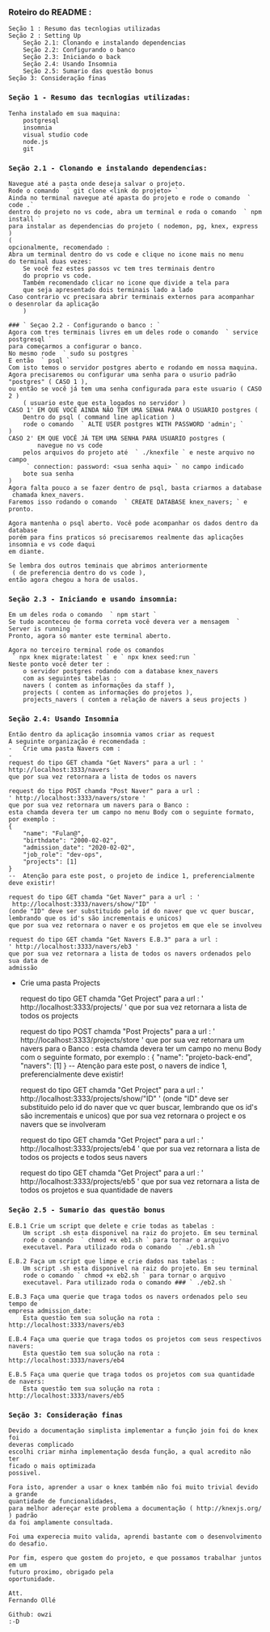 ### Roteiro do README :
	Seção 1 : Resumo das tecnlogias utilizadas
	Seção 2 : Setting Up
		Seção 2.1: Clonando e instalando dependencias 
		Seção 2.2: Configurando o banco 
		Seção 2.3: Iniciando o back
		Seção 2.4: Usando Insomnia
		Seção 2.5: Sumario das questão bonus
	Seção 3: Consideração finas 

### ` Seção 1 - Resumo das tecnlogias utilizadas: ` 
	Tenha instalado em sua maquina:
		postgresql 
		insomnia
		visual studio code 
		node.js 
		git 

### ` Seção 2.1 - Clonando e instalando dependencias: `
	Navegue até a pasta onde deseja salvar o projeto.
	Rode o comando  ` git clone <link do projeto> ` 
	Ainda no terminal navegue até apasta do projeto e rode o comando  ` code .`
	dentro do projeto no vs code, abra um terminal e roda o comando  ` npm install `
	para instalar as dependencias do projeto ( nodemon, pg, knex, express )
	(
	opcionalmente, recomendado :
	Abra um terminal dentro do vs code e clique no icone mais no menu
	do terminal duas vezes:
		Se você fez estes passos vc tem tres terminais dentro 
		do proprio vs code.
		Também recomendado clicar no icone que divide a tela para 
		que seja apresentado dois terminais lado a lado 
	Caso contrario vc precisara abrir terminais externos para acompanhar 
	o desenrolar da aplicação
		)

	### ` Seçao 2.2 - Configurando o banco : `
	Agora com tres terminais livres em um deles rode o comando  ` service postgresql ` 
	para começarmos a configurar o banco.
	No mesmo rode  ` sudo su postgres ` 
	E então  ` psql ` 
	Com isto temos o servidor postgres aberto e rodando em nossa maquina.
	Agora precisaremos ou configurar uma senha para o usurio padrão 
	"postgres" ( CASO 1 ),
	ou então se você já tem uma senha configurada para este usuario ( CASO 2 )
		( usuario este que esta logados no servidor ) 
	CASO 1' EM QUE VOCÊ AINDA NÃO TEM UMA SENHA PARA O USUARIO postgres (
		Dentro do psql ( command line aplication )
		rode o comando  ` ALTE USER postgres WITH PASSWORD 'admin'; ` 
	)
	CASO 2' EM QUE VOCÊ JÁ TEM UMA SENHA PARA USUARIO postgres (
			navegue no vs code 
		pelos arquivos do projeto até  ` ./knexfile ` e neste arquivo no campo 
		 ` connection: password: <sua senha aqui> ` no campo indicado
		bote sua senha
	)
	Agora falta pouco a se fazer dentro de psql, basta criarmos a database
	 chamada knex_navers.
	Faremos isso rodando o comando  ` CREATE DATABASE knex_navers; ` e pronto. 

	Agora mantenha o psql aberto. Você pode acompanhar os dados dentro da database
	porém para fins praticos só precisaremos realmente das aplicações 
	insomnia e vs code daqui
	em diante.

	Se lembra dos outros teminais que abrimos anteriormente
	 ( de preferencia dentro do vs code ),
	então agora chegou a hora de usalos.

### ` Seção 2.3 - Iniciando e usando insomnia: `
	Em um deles roda o comando  ` npm start ` 
	Se tudo aconteceu de forma correta você devera ver a mensagem  ` Server is running `
	Pronto, agora só manter este terminal aberto.

	Agora no terceiro terminal rode os comandos
	 ` npx knex migrate:latest ` e ` npx knex seed:run `
	Neste ponto você deter ter :
		o servidor postgres rodando com a database knex_navers 
		com as seguintes tabelas :
		navers ( contem as informações da staff ),
		projects ( contem as informações do projetos ),
		projects_navers ( contem a relação de navers a seus projects )

### ` Seção 2.4: Usando Insomnia `
	Então dentro da aplicação insomnia vamos criar as request
	A seguinte organização é recomendada :
	-	Crie uma pasta Navers com :
	-
	request do tipo GET chamda "Get Navers" para a url : ' http://localhost:3333/navers '
	que por sua vez retornara a lista de todos os navers 

	request do tipo POST chamda "Post Naver" para a url :  
	' http://localhost:3333/navers/store '
	que por sua vez retornara um navers para o Banco :
	esta chamda devera ter um campo no menu Body com o seguinte formato, por exemplo :
	{
		"name": "Fulan@",
		"birthdate": "2000-02-02",
		"admission_date": "2020-02-02",
		"job_role": "dev-ops",
		"projects": [1]
	}	
	--	Atenção para este post, o projeto de indice 1, preferencialmente deve existir!

	request do tipo GET chamda "Get Naver" para a url : '
	 http://localhost:3333/navers/show/"ID" ' 
	(onde "ID" deve ser substituido pelo id do naver que vc quer buscar,
	lembrando que os id's são incrementais e unicos)
	que por sua vez retornara o naver e os projetos em que ele se involveu 

	request do tipo GET chamda "Get Navers E.B.3" para a url : 
	' http://localhost:3333/navers/eb3 '
	que por sua vez retornara a lista de todos os navers ordenados pelo sua data de 
	admissão 


-	Crie uma pasta Projects 
	
	request do tipo GET chamda "Get Project" para a url : 
	' http://localhost:3333/projects/ '
	que por sua vez retornara a lista de todos os projects 

	request do tipo POST chamda "Post Projects" para a url : 
	' http://localhost:3333/projects/store '
	que por sua vez retornara um navers para o Banco :
	esta chamda devera ter um campo no menu Body com o seguinte formato, por exemplo :
	{
		"name": "projeto-back-end",
		"navers": [1]
	}
	--	Atenção para este post, o navers de indice 1, preferencialmente deve existir!

	request do tipo GET chamda "Get Project" para a url : 
	' http://localhost:3333/projects/show/"ID" ' 
	(onde "ID" deve ser substituido pelo id do naver que vc quer buscar,
	 lembrando que os id's são incrementais e unicos)
	que por sua vez retornara o project e os navers que se involveram

	request do tipo GET chamda "Get Project" para a url : 
	' http://localhost:3333/projects/eb4 '
	que por sua vez retornara a lista de todos os projects e todos seus navers

	request do tipo GET chamda "Get Project" para a url : 
	' http://localhost:3333/projects/eb5 '
	que por sua vez retornara a lista de todos os projetos e sua quantidade de navers

### ` Seção 2.5 - Sumario das questão bonus `
	E.B.1 Crie um script que delete e crie todas as tabelas :
		Um script .sh esta disponivel na raiz do projeto. Em seu terminal 
		rode o comando  ` chmod +x eb1.sh ` para tornar o arquivo
		executavel. Para utilizado roda o comando  ` ./eb1.sh `

	E.B.2 Faça um script que limpe e crie dados nas tabelas :
		Um script .sh esta disponivel na raiz do projeto. Em seu terminal 
		rode o comando ` chmod +x eb2.sh ` para tornar o arquivo
		executavel. Para utilizado roda o comando ### ` ./eb2.sh `

	E.B.3 Faça uma querie que traga todos os navers ordenados pelo seu tempo de 
	empresa admission_date:
		Esta questão tem sua solução na rota : http://localhost:3333/navers/eb3

	E.B.4 Faça uma querie que traga todos os projetos com seus respectivos navers:
		Esta questão tem sua solução na rota : http://localhost:3333/navers/eb4

	E.B.5 Faça uma querie que traga todos os projetos com sua quantidade de navers:
		Esta questão tem sua solução na rota : http://localhost:3333/navers/eb5



### ` Seção 3: Consideração finas `
	Devido a documentação simplista implementar a função join foi do knex foi 
	deveras complicado
	escolhi criar minha implementação desda função, a qual acredito não ter 
	ficado o mais optimizada
	possivel.

	Fora isto, aprender a usar o knex também não foi muito trivial devido a grande 
	quantidade de funcionalidades,
	para melhor adereçar este problema a documentação ( http://knexjs.org/ ) padrão
	da foi amplamente consultada.

	Foi uma experecia muito valida, aprendi bastante com o desenvolvimento do desafio.

	Por fim, espero que gostem do projeto, e que possamos trabalhar juntos em um 
	futuro proximo, obrigado pela 
	oportunidade.

	Att.
	Fernando Ollé

	Github: owzi 
	:-D
